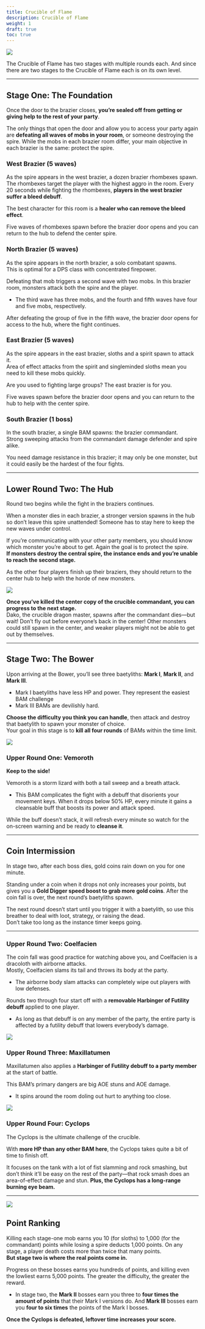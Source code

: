 ```yaml
---
title: Crucible of Flame
description: Crucible of Flame
weight: 1
draft: true
toc: true
---
```


![](https://i.imgur.com/KXT7fSq.png)

The Crucible of Flame has two stages with multiple rounds each. And since there are two stages to the Crucible of Flame each is on its own level.

<hr/>

<div id="stage-one">

## Stage One: The Foundation

Once the door to the brazier closes, **you’re sealed off from getting or giving help to the rest of your party**. 

The only things that open the door and allow you to access your party again are **defeating all waves of mobs in your room**, or someone destroying the spire. While the mobs in each brazier room differ, your main objective in each brazier is the same: protect the spire.


### West Brazier (5 waves)


As the spire appears in the west brazier, a dozen brazier rhombexes spawn. <br>
The rhombexes target the player with the highest aggro in the room. Every 20 seconds while fighting the rhombexes, **players in the west brazier suffer a bleed debuff**. 

The best character for this room is a **healer who can remove the bleed effect**. 

Five waves of rhombexes spawn before the brazier door opens and you can return to the hub to defend the center spire.

### North Brazier (5 waves)

As the spire appears in the north brazier, a solo combatant spawns. <br>
This is optimal for a DPS class with concentrated firepower. 

Defeating that mob triggers a second wave with two mobs. In this brazier room, monsters attack both the spire and the player.
- The third wave has three mobs, and the fourth and fifth waves have four and five mobs, respectively. 

After defeating the group of five in the fifth wave, the brazier door opens for access to the hub, where the fight continues.


### East Brazier (5 waves)

As the spire appears in the east brazier, sloths and a spirit spawn to attack it. <br> 
Area of effect attacks from the spirit and singleminded sloths mean you need to kill these mobs quickly. 

Are you used to fighting large groups? The east brazier is for you. 

Five waves spawn before the brazier door opens and you can return to the hub to help with the center spire.


### South Brazier (1 boss)

In the south brazier, a single BAM spawns: the brazier commandant. <br> 
Strong sweeping attacks from the commandant damage defender and spire alike. 

You need damage resistance in this brazier; it may only be one monster, but it could easily be the hardest of the four fights.

<hr/>

## Lower Round Two: The Hub

Round two begins while the fight in the braziers continues. 

When a monster dies in each brazier, a stronger version spawns in the hub so don’t leave this spire unattended! Someone has to stay here to keep the new waves under control. 

If you’re communicating with your other party members, you should know which monster you’re about to get. Again the goal is to protect the spire.<br>
**If monsters destroy the central spire, the instance ends and you’re unable to reach the second stage.**

As the other four players finish up their braziers, they should return to the center hub to help with the horde of new monsters. 

![](https://i.imgur.com/2MNGjYC.png)

**Once you’ve killed the center copy of the crucible commandant, you can progress to the next stage.** <br>
Dako, the crucible dragon master, spawns after the commandant dies—but wait! Don’t fly out before everyone’s back in the center! Other monsters could still spawn in the center, and weaker players might not be able to get out by themselves. 

</div>

<hr/>

<div id="stage-two">

## Stage Two: The Bower

Upon arriving at the Bower, you’ll see three baetyliths: **Mark I**, **Mark II**, and **Mark III**. 
- Mark I baetyliths have less HP and power. They represent the easiest BAM challenge
- Mark III BAMs are devilishly hard. 

**Choose the difficulty you think you can handle**, then attack and destroy that baetylith to spawn your monster of choice. <br>
Your goal in this stage is to **kill all four rounds** of BAMs within the time limit.

![](https://i.imgur.com/Xvkp2t8.png)

### Upper Round One: Vemoroth

**Keep to the side!** 

Vemoroth is a storm lizard with both a tail sweep and a breath attack. 
- This BAM complicates the fight with a debuff that disorients your movement keys. When it drops below 50% HP, every minute it gains a cleansable buff that boosts its power and attack speed. 

While the buff doesn’t stack, it will refresh every minute so watch for the on-screen warning and be ready to **cleanse it**.

<hr/>

## Coin Intermission

In stage two, after each boss dies, gold coins rain down on you for one minute. 

Standing under a coin when it drops not only increases your points, but gives you a **Gold Digger speed boost to grab more gold coins**. After the coin fall is over, the next round’s baetyliths spawn.

The next round doesn’t start until you trigger it with a baetylith, so use this breather to deal with loot, strategy, or raising the dead. <br>
Don’t take too long as the instance timer keeps going.

<hr/>

### Upper Round Two: Coelfacien

The coin fall was good practice for watching above you, and Coelfacien is a dracoloth with airborne attacks. <br>
Mostly, Coelfacien slams its tail and throws its body at the party. 
- The airborne body slam attacks can completely wipe out players with low defenses.

Rounds two through four start off with a **removable Harbinger of Futility debuff** applied to one player. 
- As long as that debuff is on any member of the party, the entire party is affected by a futility debuff that lowers everybody’s damage.

![](https://i.imgur.com/BtnrUSS.png)

### Upper Round Three: Maxillatumen

Maxillatumen also applies a **Harbinger of Futility debuff to a party member** at the start of battle. 

This BAM’s primary dangers are big AOE stuns and AOE damage. 
- It spins around the room doling out hurt to anything too close.

![](https://i.imgur.com/N94fmrw.png)

### Upper Round Four: Cyclops

The Cyclops is the ultimate challenge of the crucible.

With **more HP than any other BAM here**, the Cyclops takes quite a bit of time to finish off. 

It focuses on the tank with a lot of fist slamming and rock smashing, but don’t think it’ll be easy on the rest of the party—that rock smash does an area-of-effect damage and stun. **Plus, the Cyclops has a long-range burning eye beam.**

</div>

<hr/>

<div class="ranking">

![](https://i.imgur.com/LmenwYf.png)

## Point Ranking

</div>

Killing each stage-one mob earns you 10 (for sloths) to 1,000 (for the commandant) points while losing a spire deducts 1,000 points. On any stage, a player death costs more than twice that many points.<br>
**But stage two is where the real points come in.**

Progress on these bosses earns you hundreds of points, and killing even the lowliest earns 5,000 points. The greater the difficulty, the greater the reward. 
- In stage two, the **Mark II** bosses earn you three to **four times the amount of points** that their Mark I versions do. And **Mark III** bosses earn you **four to six times** the points of the Mark I bosses.

**Once the Cyclops is defeated, leftover time increases your score.**

